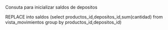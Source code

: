 Consuta para inicializar saldos de depositos


REPLACE into saldos (select productos_id,depositos_id,sum(cantidad) from vista_movimientos group by productos_id,depositos_id)